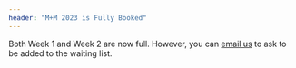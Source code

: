 ```yaml
---
header: "M+M 2023 is Fully Booked"
---
```

Both Week 1 and Week 2 are now full. However, you can [email us](mailto:bookings@madnessandmayhem.org.uk) to ask to be added to the waiting list.
